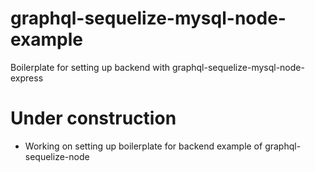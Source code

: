 # graphql-sequelize-mysql-node-example
Boilerplate for setting up backend with graphql-sequelize-mysql-node-express

# Under construction
- Working on setting up boilerplate for backend example of graphql-sequelize-node 
